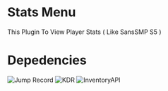 # Stats Menu 
This Plugin To View Player Stats ( Like SansSMP S5 )

# Depedencies
![Jump Record](https://www.mediafire.com/download/gj6kxmdeevj3ite)
![KDR](https://poggit.pmmp.io/p/KDR)
![InventoryAPI](https://github.com/Sonsa04/InventoryAPI)
